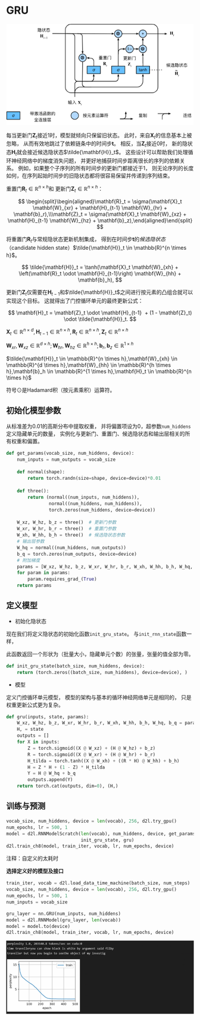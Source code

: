 # GRU

![Untitled](GRU%20cc92a33d998d47f9b319e190f1d4ae47/Untitled.png)

每当更新门$\mathbf{Z}_t$接近1时，模型就倾向只保留旧状态。 此时，来自$\mathbf{X}_t$的信息基本上被忽略， 从而有效地跳过了依赖链条中的时间步$\mathbf{t}$。 相反，当$\mathbf{Z}_t$接近0时， 新的隐状态$\mathbf{H}_{t}$就会接近候选隐状态$\tilde{\mathbf{H}}_t$。 这些设计可以帮助我们处理循环神经网络中的梯度消失问题， 并更好地捕获时间步距离很长的序列的依赖关系。 例如，如果整个子序列的所有时间步的更新门都接近于1， 则无论序列的长度如何，在序列起始时间步的旧隐状态都将很容易保留并传递到序列结束。

重置门$\mathbf{R}_t \in \mathbb{R}^{n \times h}$和 更新门$\mathbf{Z}_t \in \mathbb{R}^{n \times h}$：

$$
\begin{split}\begin{aligned}\mathbf{R}_t = \sigma(\mathbf{X}_t \mathbf{W}_{xr} + \mathbf{H}_{t-1} \mathbf{W}_{hr} + \mathbf{b}_r),\\\mathbf{Z}_t = \sigma(\mathbf{X}_t \mathbf{W}_{xz} + \mathbf{H}_{t-1} \mathbf{W}_{hz} + \mathbf{b}_z),\end{aligned}\end{split}
$$

将重置门$\mathbf{R}_t$与常规隐状态更新机制集成， 得到在时间步$\mathbf{t}$的*候选隐状态*（candidate hidden state）$\tilde{\mathbf{H}}_t \in \mathbb{R}^{n \times h}$。

$$
\tilde{\mathbf{H}}_t = \tanh(\mathbf{X}_t \mathbf{W}_{xh} + \left(\mathbf{R}_t \odot \mathbf{H}_{t-1}\right) \mathbf{W}_{hh} + \mathbf{b}_h),
$$

更新门$\mathbf{Z}_t$仅需要在$\mathbf{H}_{t-1}$和$\tilde{\mathbf{H}}_t$之间进行按元素的凸组合就可以实现这个目标。 这就得出了门控循环单元的最终更新公式：

$$
\mathbf{H}_t = \mathbf{Z}_t \odot \mathbf{H}_{t-1}  + (1 - \mathbf{Z}_t) \odot \tilde{\mathbf{H}}_t.
$$

$\mathbf{X}_t \in \mathbb{R}^{n \times d},\mathbf{H}_{t-1} \in \mathbb{R}^{n \times h},\mathbf{R}_t \in \mathbb{R}^{n \times h},\mathbf{Z}_t \in \mathbb{R}^{n \times h}$

$\mathbf{W}_{xr}, \mathbf{W}_{xz} \in \mathbb{R}^{d \times h};   \mathbf{W}_{hr},\mathbf{W}_{hz} \in \mathbb{R}^{h \times h};\mathbf{b}_r, \mathbf{b}_z \in \mathbb{R}^{1 \times h}$

$\tilde{\mathbf{H}}_t \in \mathbb{R}^{n \times h},\mathbf{W}_{xh} \in \mathbb{R}^{d \times h},\mathbf{W}_{hh} \in \mathbb{R}^{h \times h},\mathbf{b}_h \in \mathbb{R}^{1 \times h},\mathbf{H}_t \in \mathbb{R}^{n \times h}$

符号⊙是Hadamard积（按元素乘积）运算符。

## 初始化模型参数

从标准差为0.01的高斯分布中提取权重， 并将偏置项设为0，超参数`num_hiddens`定义隐藏单元的数量， 实例化与更新门、重置门、候选隐状态和输出层相关的所有权重和偏置。

```python
def get_params(vocab_size, num_hiddens, device):
    num_inputs = num_outputs = vocab_size

    def normal(shape):
        return torch.randn(size=shape, device=device)*0.01

    def three():
        return (normal((num_inputs, num_hiddens)),
                normal((num_hiddens, num_hiddens)),
                torch.zeros(num_hiddens, device=device))

    W_xz, W_hz, b_z = three()  # 更新门参数
    W_xr, W_hr, b_r = three()  # 重置门参数
    W_xh, W_hh, b_h = three()  # 候选隐状态参数
    # 输出层参数
    W_hq = normal((num_hiddens, num_outputs))
    b_q = torch.zeros(num_outputs, device=device)
    # 附加梯度
    params = [W_xz, W_hz, b_z, W_xr, W_hr, b_r, W_xh, W_hh, b_h, W_hq, b_q]
    for param in params:
        param.requires_grad_(True)
    return params
```

## 定义模型

- 初始化隐状态

现在我们将定义隐状态的初始化函数`init_gru_state`。 与`init_rnn_state`函数一样， 

此函数返回一个形状为（批量大小，隐藏单元个数）的张量，张量的值全部为零。

```python
def init_gru_state(batch_size, num_hiddens, device):
    return (torch.zeros((batch_size, num_hiddens), device=device), )
```

- 模型

定义门控循环单元模型， 模型的架构与基本的循环神经网络单元是相同的， 只是权重更新公式更为复杂。

```python
def gru(inputs, state, params):
    W_xz, W_hz, b_z, W_xr, W_hr, b_r, W_xh, W_hh, b_h, W_hq, b_q = params
    H, = state
    outputs = []
    for X in inputs:
        Z = torch.sigmoid((X @ W_xz) + (H @ W_hz) + b_z)
        R = torch.sigmoid((X @ W_xr) + (H @ W_hr) + b_r)
        H_tilda = torch.tanh((X @ W_xh) + ((R * H) @ W_hh) + b_h)
        H = Z * H + (1 - Z) * H_tilda
        Y = H @ W_hq + b_q
        outputs.append(Y)
    return torch.cat(outputs, dim=0), (H,)
```

## 训练与预测

```python
vocab_size, num_hiddens, device = len(vocab), 256, d2l.try_gpu()
num_epochs, lr = 500, 1
model = d2l.RNNModelScratch(len(vocab), num_hiddens, device, get_params,
                            init_gru_state, gru)
d2l.train_ch8(model, train_iter, vocab, lr, num_epochs, device)
```

注释：自定义的太耗时

**选择定义好的模型及接口**

```python
train_iter, vocab = d2l.load_data_time_machine(batch_size, num_steps)
vocab_size, num_hiddens, device = len(vocab), 256, d2l.try_gpu()
num_epochs, lr = 500, 1
num_inputs = vocab_size
```

```python
gru_layer = nn.GRU(num_inputs, num_hiddens)
model = d2l.RNNModel(gru_layer, len(vocab))
model = model.to(device)
d2l.train_ch8(model, train_iter, vocab, lr, num_epochs, device)
```

![Untitled](GRU%20cc92a33d998d47f9b319e190f1d4ae47/Untitled%201.png)